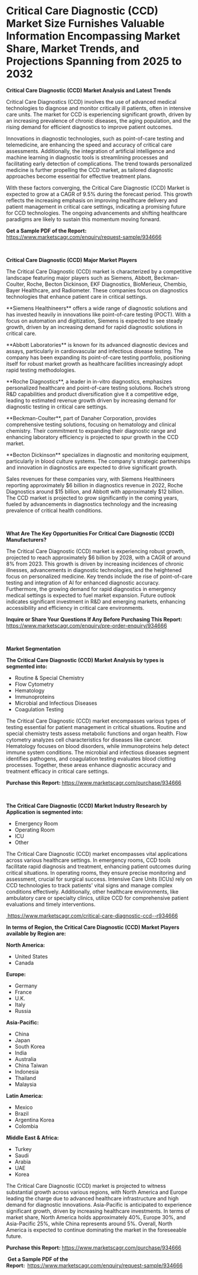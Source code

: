 <p><h1>Critical Care Diagnostic (CCD) Market Size Furnishes Valuable Information Encompassing Market Share, Market Trends, and Projections Spanning from 2025 to 2032</h1></p><p><strong>Critical Care Diagnostic (CCD) Market Analysis and Latest Trends</strong></p>
<p><p>Critical Care Diagnostics (CCD) involves the use of advanced medical technologies to diagnose and monitor critically ill patients, often in intensive care units. The market for CCD is experiencing significant growth, driven by an increasing prevalence of chronic diseases, the aging population, and the rising demand for efficient diagnostics to improve patient outcomes.</p><p>Innovations in diagnostic technologies, such as point-of-care testing and telemedicine, are enhancing the speed and accuracy of critical care assessments. Additionally, the integration of artificial intelligence and machine learning in diagnostic tools is streamlining processes and facilitating early detection of complications. The trend towards personalized medicine is further propelling the CCD market, as tailored diagnostic approaches become essential for effective treatment plans.</p><p>With these factors converging, the Critical Care Diagnostic (CCD) Market is expected to grow at a CAGR of 9.5% during the forecast period. This growth reflects the increasing emphasis on improving healthcare delivery and patient management in critical care settings, indicating a promising future for CCD technologies. The ongoing advancements and shifting healthcare paradigms are likely to sustain this momentum moving forward.</p></p>
<p><strong>Get a Sample PDF of the Report:&nbsp;</strong> <a href="https://www.marketscagr.com/enquiry/request-sample/934666?utm_campaign=3561&utm_medium=2&utm_source=Github&utm_content=ia&utm_term=13042025&utm_id=critical-care-diagnostic-ccd">https://www.marketscagr.com/enquiry/request-sample/934666</a></p>
<p>&nbsp;</p>
<p><strong>Critical Care Diagnostic (CCD) Major Market Players</strong></p>
<p><p>The Critical Care Diagnostic (CCD) market is characterized by a competitive landscape featuring major players such as Siemens, Abbott, Beckman-Coulter, Roche, Becton Dickinson, EKF Diagnostics, BioMerieux, Chembio, Bayer Healthcare, and Radiometer. These companies focus on diagnostics technologies that enhance patient care in critical settings.</p><p>**Siemens Healthineers** offers a wide range of diagnostic solutions and has invested heavily in innovations like point-of-care testing (POCT). With a focus on automation and digitization, Siemens is expected to see steady growth, driven by an increasing demand for rapid diagnostic solutions in critical care.</p><p>**Abbott Laboratories** is known for its advanced diagnostic devices and assays, particularly in cardiovascular and infectious disease testing. The company has been expanding its point-of-care testing portfolio, positioning itself for robust market growth as healthcare facilities increasingly adopt rapid testing methodologies.</p><p>**Roche Diagnostics**, a leader in in-vitro diagnostics, emphasizes personalized healthcare and point-of-care testing solutions. Roche’s strong R&D capabilities and product diversification give it a competitive edge, leading to estimated revenue growth driven by increasing demand for diagnostic testing in critical care settings.</p><p>**Beckman-Coulter**, part of Danaher Corporation, provides comprehensive testing solutions, focusing on hematology and clinical chemistry. Their commitment to expanding their diagnostic range and enhancing laboratory efficiency is projected to spur growth in the CCD market.</p><p>**Becton Dickinson** specializes in diagnostic and monitoring equipment, particularly in blood culture systems. The company's strategic partnerships and innovation in diagnostics are expected to drive significant growth.</p><p>Sales revenues for these companies vary, with Siemens Healthineers reporting approximately $6 billion in diagnostics revenue in 2022, Roche Diagnostics around $15 billion, and Abbott with approximately $12 billion. The CCD market is projected to grow significantly in the coming years, fueled by advancements in diagnostics technology and the increasing prevalence of critical health conditions.</p></p>
<p>&nbsp;</p>
<p><strong>What Are The Key Opportunities For Critical Care Diagnostic (CCD) Manufacturers?</strong></p>
<p><p>The Critical Care Diagnostic (CCD) market is experiencing robust growth, projected to reach approximately $6 billion by 2028, with a CAGR of around 8% from 2023. This growth is driven by increasing incidences of chronic illnesses, advancements in diagnostic technologies, and the heightened focus on personalized medicine. Key trends include the rise of point-of-care testing and integration of AI for enhanced diagnostic accuracy. Furthermore, the growing demand for rapid diagnostics in emergency medical settings is expected to fuel market expansion. Future outlook indicates significant investment in R&D and emerging markets, enhancing accessibility and efficiency in critical care environments.</p></p>
<p><strong>Inquire or Share Your Questions If Any Before Purchasing This Report:</strong> <a href="https://www.marketscagr.com/enquiry/pre-order-enquiry/934666?utm_campaign=3561&utm_medium=2&utm_source=Github&utm_content=ia&utm_term=13042025&utm_id=critical-care-diagnostic-ccd">https://www.marketscagr.com/enquiry/pre-order-enquiry/934666</a></p>
<p>&nbsp;</p>
<p><strong>Market Segmentation</strong></p>
<p><strong>The Critical Care Diagnostic (CCD) Market Analysis by types is segmented into:</strong></p>
<p><ul><li>Routine & Special Chemistry</li><li>Flow Cytometry</li><li>Hematology</li><li>Immunoproteins</li><li>Microbial and Infectious Diseases</li><li>Coagulation Testing</li></ul></p>
<p><p>The Critical Care Diagnostic (CCD) market encompasses various types of testing essential for patient management in critical situations. Routine and special chemistry tests assess metabolic functions and organ health. Flow cytometry analyzes cell characteristics for diseases like cancer. Hematology focuses on blood disorders, while immunoproteins help detect immune system conditions. The microbial and infectious diseases segment identifies pathogens, and coagulation testing evaluates blood clotting processes. Together, these areas enhance diagnostic accuracy and treatment efficacy in critical care settings.</p></p>
<p><strong>Purchase this Report:&nbsp;</strong><a href="https://www.marketscagr.com/purchase/934666?utm_campaign=3561&utm_medium=2&utm_source=Github&utm_content=ia&utm_term=13042025&utm_id=critical-care-diagnostic-ccd">https://www.marketscagr.com/purchase/934666</a></p>
<p>&nbsp;</p>
<p><strong>The Critical Care Diagnostic (CCD) Market Industry Research by Application is segmented into:</strong></p>
<p><ul><li>Emergency Room</li><li>Operating Room</li><li>ICU</li><li>Other</li></ul></p>
<p><p>The Critical Care Diagnostic (CCD) market encompasses vital applications across various healthcare settings. In emergency rooms, CCD tools facilitate rapid diagnosis and treatment, enhancing patient outcomes during critical situations. In operating rooms, they ensure precise monitoring and assessment, crucial for surgical success. Intensive Care Units (ICUs) rely on CCD technologies to track patients' vital signs and manage complex conditions effectively. Additionally, other healthcare environments, like ambulatory care or specialty clinics, utilize CCD for comprehensive patient evaluations and timely interventions.</p></p>
<p><a href="https://www.marketscagr.com/critical-care-diagnostic-ccd--r934666?utm_campaign=3561&utm_medium=2&utm_source=Github&utm_content=ia&utm_term=13042025&utm_id=critical-care-diagnostic-ccd">&nbsp;https://www.marketscagr.com/critical-care-diagnostic-ccd--r934666</a></p>
<p><strong>In terms of Region, the Critical Care Diagnostic (CCD) Market Players available by Region are:</strong></p>
<p>
    <p> <strong> North America: </strong>
        <ul>
            <li>United States</li>
            <li>Canada</li>
        </ul>
        </p> 
    <p> <strong> Europe: </strong>
        <ul>
            <li>Germany</li>
            <li>France</li>
            <li>U.K.</li>
            <li>Italy</li>
            <li>Russia</li>
        </ul>
        </p> 
    <p> <strong> Asia-Pacific: </strong>
        <ul>
            <li>China</li>
            <li>Japan</li>
            <li>South Korea</li>
            <li>India</li>
            <li>Australia</li>
            <li>China Taiwan</li>
            <li>Indonesia</li>
            <li>Thailand</li>
            <li>Malaysia</li>
        </ul>
        </p> 
    <p> <strong> Latin America: </strong>
        <ul>
            <li>Mexico</li>
            <li>Brazil</li>
            <li>Argentina Korea</li>
            <li>Colombia</li>
        </ul>
        </p> 
    <p> <strong> Middle East & Africa: </strong>
        <ul>
            <li>Turkey</li>
            <li>Saudi</li>
            <li>Arabia</li>
            <li>UAE</li>
            <li>Korea</li>
        </ul>
    </p>
    </p>
<p><p>The Critical Care Diagnostic (CCD) market is projected to witness substantial growth across various regions, with North America and Europe leading the charge due to advanced healthcare infrastructure and high demand for diagnostic innovations. Asia-Pacific is anticipated to experience significant growth, driven by increasing healthcare investments. In terms of market share, North America holds approximately 40%, Europe 30%, and Asia-Pacific 25%, while China represents around 5%. Overall, North America is expected to continue dominating the market in the foreseeable future.</p></p>
<p><strong>Purchase this Report: </strong><a href="https://www.marketscagr.com/purchase/934666?utm_campaign=3561&utm_medium=2&utm_source=Github&utm_content=ia&utm_term=13042025&utm_id=critical-care-diagnostic-ccd">https://www.marketscagr.com/purchase/934666</a></p>
<p>&nbsp;<strong>Get a Sample PDF of the Report:&nbsp;&nbsp;</strong><a href="https://www.marketscagr.com/enquiry/request-sample/934666?utm_campaign=3561&utm_medium=2&utm_source=Github&utm_content=ia&utm_term=13042025&utm_id=critical-care-diagnostic-ccd">https://www.marketscagr.com/enquiry/request-sample/934666</a></p>
<p><strong></strong></p>
<p><p></p><p></p><p></p></p>